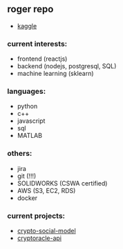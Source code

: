## roger repo 
- [kaggle](https://www.kaggle.com/rogerho)

### current interests:
- frontend (reactjs)
- backend (nodejs, postgresql, SQL)
- machine learning (sklearn)

### languages:
- python
- c++
- javascript
- sql
- MATLAB

### others:
- jira
- git (!!!)
- SOLIDWORKS (CSWA certified)
- AWS (S3, EC2, RDS)
- docker

### current projects:
- [crypto-social-model](https://github.com/rogerksho/crypto-social-model)
- [cryptoracle-api](https://github.com/rogerksho/cryptoracle-api)


<!---
rogerksho/rogerksho is a ✨ special ✨ repository because its `README.md` (this file) appears on your GitHub profile.
You can click the Preview link to take a look at your changes.
--->
